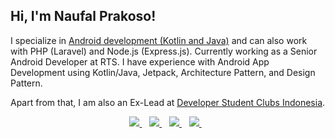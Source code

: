 <h2> Hi, I'm Naufal Prakoso!</h2> 

I specialize in [Android development (Kotlin and Java)](https://www.credential.net/jqd2e3xd?key=b8478c4eb71bfe66a4ed61ab09e9ec0edb0f4a33b9eb13ed06e53055a11a6241) and can also work with PHP (Laravel) and Node.js (Express.js). Currently working as a Senior Android Developer at RTS. I have experience with Android App Development using Kotlin/Java, Jetpack, Architecture Pattern, and Design Pattern.

Apart from that, I am also an Ex-Lead at [Developer Student Clubs Indonesia](https://developers.google.com/community/dsc).

<p align='center'>
<a href="https://naufalprakoso.com/">
  <img src="https://img.shields.io/badge/Portfolio%20Website-%231DA1F2.svg?&style=for-the-badge&logo=internet&logoColor=white" />
</a>&nbsp;&nbsp;
<a href="https://www.linkedin.com/in/naufal-prakoso/">
  <img src="https://img.shields.io/badge/linkedin-%230077B5.svg?&style=for-the-badge&logo=linkedin&logoColor=white" />
</a>&nbsp;&nbsp;
<a href="https://medium.com/@naufalprakoso24">
  <img src="https://img.shields.io/badge/medium-%2312100E.svg?&style=for-the-badge&logo=medium&logoColor=white" />
</a>&nbsp;&nbsp;
<a href="mailto:mnaufalfp@gmail.com">
  <img src="https://img.shields.io/badge/email me-%23D14836.svg?&style=for-the-badge&logo=gmail&logoColor=white" />
</a>&nbsp;&nbsp;
</p>
